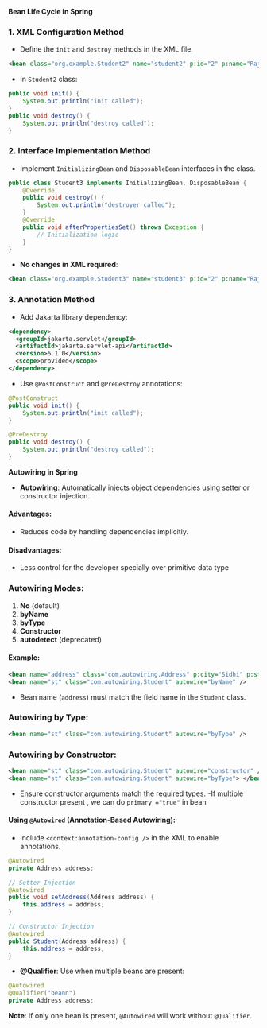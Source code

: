 **Bean Life Cycle in Spring**
 

### 1. **XML Configuration Method**

  - Define the `init` and `destroy` methods in the XML file.
```xml
<bean class="org.example.Student2" name="student2" p:id="2" p:name="Raja" init-method="init" destroy-method="destroy" />
```

  - In `Student2` class:
``` java
public void init() {
    System.out.println("init called");
}
public void destroy() {
    System.out.println("destroy called");
}
```

### 2. **Interface Implementation Method**

  - Implement `InitializingBean` and `DisposableBean` interfaces in the class.
```java
public class Student3 implements InitializingBean, DisposableBean {
    @Override
    public void destroy() {
        System.out.println("destroyer called");
    }
    @Override
    public void afterPropertiesSet() throws Exception {
        // Initialization logic
    }
}
```

  - **No changes in XML required**:
```xml
<bean class="org.example.Student3" name="student3" p:id="2" p:name="Raja" />
```

### 3. **Annotation Method**

  - Add Jakarta library dependency:
```xml
<dependency>
  <groupId>jakarta.servlet</groupId>
  <artifactId>jakarta.servlet-api</artifactId>
  <version>6.1.0</version>
  <scope>provided</scope>
</dependency>
```

  - Use `@PostConstruct` and `@PreDestroy` annotations:
```java
@PostConstruct
public void init() {
    System.out.println("init called");
}

@PreDestroy
public void destroy() {
    System.out.println("destroy called");
}
```

 
**Autowiring in Spring**
 

  - **Autowiring**: Automatically injects object dependencies using setter or constructor injection.
#### Advantages:

  - Reduces code by handling dependencies implicitly.
#### Disadvantages:

  - Less control for the developer specially over primitive data type
### Autowiring Modes:

  1. **No** (default)
  2. **byName**
  3. **byType**
  4. **Constructor**
  5. **autodetect** (deprecated)
#### Example:

```xml
<bean name="address" class="com.autowiring.Address" p:city="Sidhi" p:state="MP" />
<bean name="st" class="com.autowiring.Student" autowire="byName" />
```

  - Bean name (`address`) must match the field name in the `Student` class.
### Autowiring by Type:

```xml
<bean name="st" class="com.autowiring.Student" autowire="byType" />
```

### Autowiring by Constructor:

```xml
<bean name="st" class="com.autowiring.Student" autowire="constructor" />
<bean name="st" class="com.autowiring.Student" autowire="byType"> </bean>

```
- Ensure constructor arguments match the required types.
-If multiple constructor present , we can do `primary ="true"` in bean

#### Using `@Autowired` (Annotation-Based Autowiring):

  - Include `<context:annotation-config />` in the XML to enable annotations.
``` java
@Autowired
private Address address;

// Setter Injection
@Autowired
public void setAddress(Address address) {
    this.address = address;
}

// Constructor Injection
@Autowired
public Student(Address address) {
    this.address = address;
}
```

  - **@Qualifier**: Use when multiple beans are present:
``` java
@Autowired
@Qualifier("beann")
private Address address;
```
**Note**: If only one bean is present, `@Autowired` will work without `@Qualifier`.
 